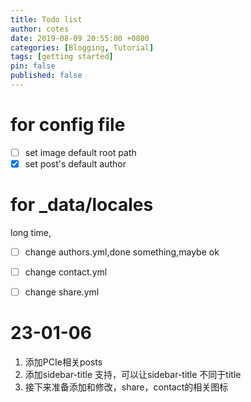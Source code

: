 ```yaml
---
title: Todo list
author: cotes
date: 2019-08-09 20:55:00 +0800
categories: [Blogging, Tutorial]
tags: [getting started]
pin: false
published: false
---
```



# for config file

- [ ] set image default root path
- [X] set post's default author

# for _data/locales
long time,

- [ ] change authors.yml,done something,maybe ok
- [ ] change contact.yml
- [ ] change share.yml


# 23-01-06

1. 添加PCIe相关posts
2. 添加sidebar-title 支持，可以让sidebar-title 不同于title
3. 接下来准备添加和修改，share，contact的相关图标